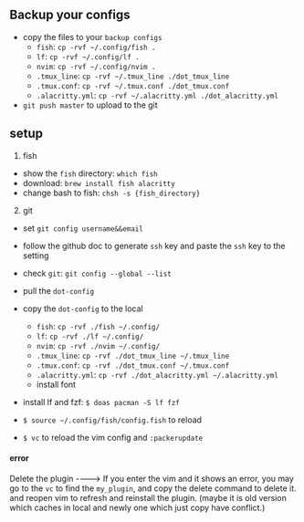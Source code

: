 ## Backup your configs
- copy the files to your `backup configs`
    - `fish`: `cp -rvf ~/.config/fish .`
    - `lf`: `cp -rvf ~/.config/lf .`
    - `nvim`: `cp -rvf ~/.config/nvim .`
    - `.tmux_line`: `cp -rvf ~/.tmux_line ./dot_tmux_line`
    - `.tmux.conf`: `cp -rvf ~/.tmux.conf ./dot_tmux.conf`
    - `.alacritty.yml`: `cp -rvf ~/.alacritty.yml ./dot_alacritty.yml`
- `git push master` to upload to the git

## setup
1. fish
- show the `fish` directory: `which fish` 
- download: `brew install fish alacritty`
- change bash to fish: `chsh -s {fish_directory}`
2. git 
- set `git config username&&email`
- follow the github doc to generate `ssh` key and paste the `ssh` key to the setting
- check `git`: `git config --global --list`
- pull the `dot-config` 

- copy the `dot-config` to the local
    - `fish`: `cp -rvf ./fish ~/.config/ `
    - `lf`: `cp -rvf ./lf ~/.config/ `
    - `nvim`: `cp -rvf ./nvim ~/.config/`
    - `.tmux_line`: `cp -rvf ./dot_tmux_line ~/.tmux_line `
    - `.tmux.conf`: `cp -rvf ./dot_tmux.conf ~/.tmux.conf `
    - `.alacritty.yml`: `cp -rvf ./dot_alacritty.yml ~/.alacritty.yml `
    - install font
- install lf and fzf: `$ doas pacman -S lf fzf`
- `$ source ~/.config/fish/config.fish` to reload 
- `$ vc` to reload the vim config and `:packerupdate`

#### error
Delete the plugin ----> If you enter the vim and it shows an error, you may go to the `vc` to find the `my_plugin`, and copy the delete command to delete it.
and reopen vim to refresh and reinstall the plugin. (maybe it is old version which caches in local and newly one which just copy have conflict.)
